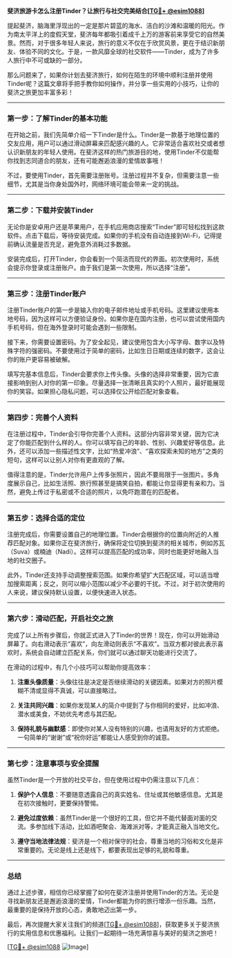 **斐济旅游卡怎么注册Tinder？让旅行与社交完美结合[[TG💪+ @esim1088](https://t.me/s/esim1088)]**

提起斐济，脑海里浮现出的一定是那片碧蓝的海水、洁白的沙滩和温暖的阳光。作为南太平洋上的度假天堂，斐济每年都吸引着成千上万的游客前来享受它的自然美景。然而，对于很多年轻人来说，旅行的意义不仅在于欣赏风景，更在于结识新朋友、体验不同的文化。于是，一款风靡全球的社交软件——Tinder，成为了许多人旅行中不可或缺的一部分。

那么问题来了，如果你计划去斐济旅行，如何在陌生的环境中顺利注册并使用Tinder呢？这篇文章将手把手教你如何操作，并分享一些实用的小技巧，让你的斐济之旅更加丰富多彩！

---

### **第一步：了解Tinder的基本功能**

在开始之前，我们先简单介绍一下Tinder是什么。Tinder是一款基于地理位置的交友应用，用户可以通过滑动屏幕来匹配感兴趣的人。它非常适合喜欢社交或者想认识新朋友的年轻人使用。在斐济这样的热门旅游目的地，使用Tinder不仅能帮你找到志同道合的朋友，还有可能邂逅浪漫的爱情故事哦！

不过，要使用Tinder，首先需要注册账号。注册过程并不复杂，但需要注意一些细节，尤其是当你身处国外时，网络环境可能会带来一定的挑战。

---

### **第二步：下载并安装Tinder**

无论你是安卓用户还是苹果用户，在手机应用商店搜索“Tinder”即可轻松找到这款软件。点击下载后，等待安装完成。如果你的手机没有自动连接到Wi-Fi，记得提前确认流量是否充足，避免意外消耗过多数据。

安装完成后，打开Tinder，你会看到一个简洁而现代的界面。初次使用时，系统会提示你登录或注册账户。由于我们是第一次使用，所以选择“注册”。

---

### **第三步：注册Tinder账户**

注册Tinder账户的第一步是输入你的电子邮件地址或手机号码。这里建议使用本地号码，因为这样可以方便验证身份。如果你是在国内注册，也可以尝试使用国内手机号码，但在海外登录时可能会遇到一些限制。

接下来，你需要设置密码。为了安全起见，建议使用包含大小写字母、数字以及特殊字符的强密码。不要使用过于简单的密码，比如生日日期或连续的数字，这会让你的账户更容易被破解。

填写完基本信息后，Tinder会要求你上传头像。头像的选择非常重要，因为它直接影响到别人对你的第一印象。尽量选择一张清晰且真实的个人照片，最好能展现你的笑容。如果担心隐私问题，可以选择仅公开给匹配对象查看。

---

### **第四步：完善个人资料**

在注册过程中，Tinder会引导你完善个人资料。这部分内容非常关键，因为它决定了你能匹配到什么样的人。你可以填写自己的年龄、性别、兴趣爱好等信息。此外，还可以添加一些描述性文字，比如“热爱冲浪”、“喜欢探索未知的地方”之类的短句，这样可以让别人对你有更直观的了解。

值得注意的是，Tinder允许用户上传多张照片，因此不要局限于一张图片。多角度展示自己，比如生活照、旅行照甚至是搞笑自拍，都能让你显得更有亲和力。当然，避免上传过于私密或不合适的照片，以免吓跑潜在的匹配者。

---

### **第五步：选择合适的定位**

注册完成后，你需要设置自己的地理位置。Tinder会根据你的位置向附近的人推荐匹配对象。如果你正在斐济旅行，确保将定位切换到斐济的相关城市，例如苏瓦（Suva）或楠迪（Nadi）。这样可以提高匹配的成功率，同时也能更好地融入当地的社交圈子。

此外，Tinder还支持手动调整搜索范围。如果你希望扩大匹配区域，可以适当增加搜索距离；反之，则可以缩小范围以减少不必要的干扰。不过，对于初次使用的人来说，建议保持默认设置，以便快速进入状态。

---

### **第六步：滑动匹配，开启社交之旅**

完成了以上所有步骤后，你就正式进入了Tinder的世界！现在，你可以开始滑动屏幕了。向右滑动表示“喜欢”，向左滑动则表示“不喜欢”。当双方都对彼此表示喜欢时，系统会自动建立匹配关系，你们就可以通过聊天功能进行交流了。

在滑动的过程中，有几个小技巧可以帮助你提高效率：

1. **注重头像质量**：头像往往是决定是否继续滑动的关键因素。如果对方的照片模糊不清或显得不真诚，可以直接略过。
   
2. **关注共同兴趣**：如果你发现某人的简介中提到了与你相同的爱好，比如冲浪、潜水或美食，不妨优先考虑与其匹配。
   
3. **保持礼貌与幽默感**：即使你对某人没有特别的兴趣，也请用友好的方式拒绝。一句简单的“谢谢”或“祝你好运”都能让人感受到你的诚意。

---

### **第七步：注意事项与安全提醒**

虽然Tinder是一个开放的社交平台，但在使用过程中仍需注意以下几点：

1. **保护个人信息**：不要随意透露自己的真实姓名、住址或其他敏感信息。尤其是在初次接触时，更要保持警惕。
   
2. **避免过度依赖**：虽然Tinder是一个很好的工具，但它并不能代替面对面的交流。多参加线下活动，比如酒吧聚会、海滩派对等，才能真正融入当地文化。
   
3. **遵守当地法律法规**：斐济是一个相对保守的社会，尊重当地的习俗和文化是非常重要的。无论是线上还是线下，都要表现出足够的礼貌和尊重。

---

### **总结**

通过上述步骤，相信你已经掌握了如何在斐济注册并使用Tinder的方法。无论是寻找新朋友还是邂逅浪漫的爱情，Tinder都能为你的旅行增添一份乐趣。当然，最重要的是保持开放的心态，勇敢地迈出第一步。

最后，再次提醒大家关注我们的频道[[TG💪+ @esim1088](https://t.me/s/esim1088)]，获取更多关于斐济旅行的实用信息和优惠福利。让我们一起期待一场充满惊喜与美好的斐济之旅吧！

[[TG💪+ @esim1088](https://t.me/s/esim1088) ![Image](https://i.postimg.cc/4NQfJmqS/Snipaste-2025-05-13-00-14-12.png)]